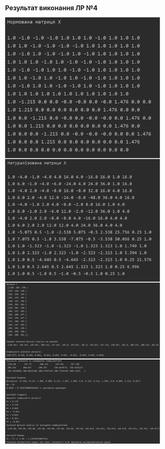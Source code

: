 ## Результат виконання ЛР №4

<img src="/images/lab5.1.png" >
<img src="/images/lab5.2.png" >
<img src="/images/lab5.3.png" >
<img src="/images/lab5.4.png" >
